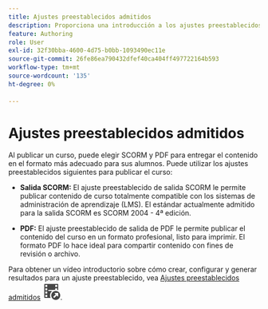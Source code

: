 ```yaml
---
title: Ajustes preestablecidos admitidos
description: Proporciona una introducción a los ajustes preestablecidos admitidos para publicar un curso en Aprendizaje y formación del producto
feature: Authoring
role: User
exl-id: 32f30bba-4600-4d75-b0bb-1093490ec11e
source-git-commit: 26fe86ea790432dfef40ca404ff497722164b593
workflow-type: tm+mt
source-wordcount: '135'
ht-degree: 0%

---
```


# Ajustes preestablecidos admitidos

Al publicar un curso, puede elegir SCORM y PDF para entregar el contenido en el formato más adecuado para sus alumnos. Puede utilizar los ajustes preestablecidos siguientes para publicar el curso:

- **Salida SCORM:** El ajuste preestablecido de salida SCORM le permite publicar contenido de curso totalmente compatible con los sistemas de administración de aprendizaje (LMS). El estándar actualmente admitido para la salida SCORM es SCORM 2004 - 4ª edición.

- **PDF:** El ajuste preestablecido de salida de PDF le permite publicar el contenido del curso en un formato profesional, listo para imprimir. El formato PDF lo hace ideal para compartir contenido con fines de revisión o archivo.

Para obtener un vídeo introductorio sobre cómo crear, configurar y generar resultados para un ajuste preestablecido, vea [Ajustes preestablecidos admitidos](https://video.tv.adobe.com/v/3469529/aem-guides-learning-content) ![](assets/Smock_VideoCheckedOut_18_N.svg).
